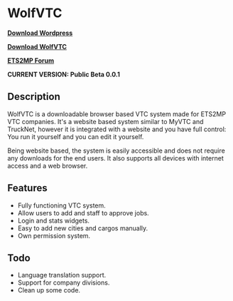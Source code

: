 # WolfVTC
**[Download Wordpress](http://wordpress.org/)**

**[Download WolfVTC](#)**

**[ETS2MP Forum](#)**

**CURRENT VERSION: Public Beta 0.0.1**

## Description
WolfVTC is a downloadable browser based VTC system made for ETS2MP VTC companies. It's a website based system similar to MyVTC and TruckNet, however it is integrated with a website and you have full control: You run it yourself and you can edit it yourself.

Being website based, the system is easily accessible and does not require any downloads for the end users. It also supports all devices with internet access and a web browser.

## Features
- Fully functioning VTC system.
- Allow users to add and staff to approve jobs.
- Login and stats widgets.
- Easy to add new cities and cargos manually.
- Own permission system.

## Todo
- Language translation support.
- Support for company divisions.
- Clean up some code.